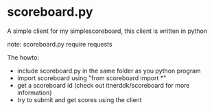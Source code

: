 # scoreboard.py
A simple client for my simplescoreboard, this client is written in python

note: scoreboard.py require requests

The howto:
* include scoreboard.py in the same folder as you python program
* import scoreboard using "from scoreboard import *"
* get a scoreboard id (check out itnerddk/scoreboard for more information)
* try to submit and get scores using the client
